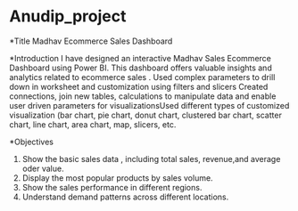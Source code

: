 # Anudip_project
*Title
Madhav Ecommerce Sales Dashboard

*Introduction
I have designed an interactive Madhav Sales Ecommerce Dashboard using Power BI. This dashboard offers valuable insights and analytics related to ecommerce sales . Used complex parameters to drill down in worksheet and customization using filters and slicers Created connections, join new tables, calculations to manipulate data and enable user driven parameters for visualizationsUsed different types of customized visualization (bar chart, pie chart, donut chart, clustered bar chart, scatter chart, line chart, area chart, map, slicers, etc.

*Objectives
1. Show the basic sales data , including total sales, revenue,and average oder value.
2. Display the most popular products by sales volume.
3. Show the sales performance in different regions.
4. Understand demand patterns across different locations.

